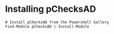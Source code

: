 # Installing pChecksAD

    # Install pChecksAD from the Powershell Gallery
    Find-Module pChecksAD | Install-Module
